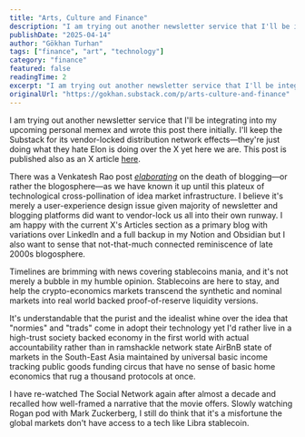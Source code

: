 ```yaml
---
title: "Arts, Culture and Finance"
description: "I am trying out another newsletter service that I'll be integrating into my upcoming personal memex and wrote this post there initially."
publishDate: "2025-04-14"
author: "Gökhan Turhan"
tags: ["finance", "art", "technology"]
category: "finance"
featured: false
readingTime: 2
excerpt: "I am trying out another newsletter service that I'll be integrating into my upcoming personal memex and wrote this post there initially. I'll keep the Substack for its vendor-locked distri..."
originalUrl: "https://gokhan.substack.com/p/arts-culture-and-finance"
---
```


I am trying out another newsletter service that I'll be integrating into my upcoming personal memex and wrote this post there initially. I'll keep the Substack for its vendor-locked distribution network effects—they're just doing what they hate Elon is doing over the X yet here we are. This post is published also as an X article [here](https://x.com/0xgokhan/status/1911901400721694844).

There was a Venkatesh Rao post *[elaborating](https://www.ribbonfarm.com/2024/10/10/ribbonfarm-is-retiring/?utm_source=gokhan.beehiiv.com&_bhlid=7fcce2702cc9ca8d86148b64fe2a672a4cec0425)* on the death of blogging—or rather the blogosphere—as we have known it up until this plateux of technological cross-pollination of idea market infrastructure. I believe it's merely a user-experience design issue given majority of newsletter and blogging platforms did want to vendor-lock us all into their own runway. I am happy with the current X's Articles section as a primary blog with variations over LinkedIn and a full backup in my Notion and Obsidian but I also want to sense that not-that-much connected reminiscence of late 2000s blogosphere.

Timelines are brimming with news covering stablecoins mania, and it's not merely a bubble in my humble opinion. Stablecoins are here to stay, and help the crypto-economics markets transcend the synthetic and nominal markets into real world backed proof-of-reserve liquidity versions.

It's understandable that the purist and the idealist whine over the idea that "normies" and "trads" come in adopt their technology yet I'd rather live in a high-trust society backed economy in the first world with actual accountability rather than in ramshackle network state AirBnB state of markets in the South-East Asia maintained by universal basic income tracking public goods funding circus that have no sense of basic home economics that rug a thousand protocols at once.

I have re-watched The Social Network again after almost a decade and recalled how well-framed a narrative that the movie offers. Slowly watching Rogan pod with Mark Zuckerberg, I still do think that it's a misfortune the global markets don't have access to a tech like Libra stablecoin.